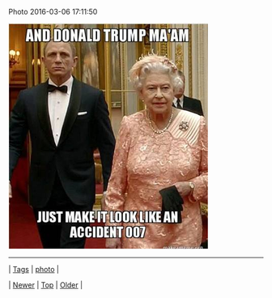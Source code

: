 <!--
title: Photo 2016-03-06 17
date: 2020-06-28T15:27:00.109Z
tags: photo
-->


Photo 2016-03-06 17:11:50

![](140573742469-0.jpg)

<!--BOTTOM-POST-NAVIGATION-->
---

| [Tags](tags.md) | [photo](tag-photo.md) |

| [Newer](140567472389.md) | [Top](index.md) | [Older](140678736444.md) |